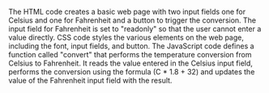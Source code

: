 The HTML code creates a basic web page with two input fields one for Celsius and one for Fahrenheit and a button to trigger the conversion. The input field for Fahrenheit is set to "readonly" so that the user cannot enter a value directly.
CSS code styles the various elements on the web page, including the font, input fields, and button.
The JavaScript code defines a function called "convert" that performs the temperature conversion from Celsius to Fahrenheit. It reads the value entered in the Celsius input field, performs the conversion using the formula (C * 1.8 + 32) and updates the value of the Fahrenheit input field with the result.
